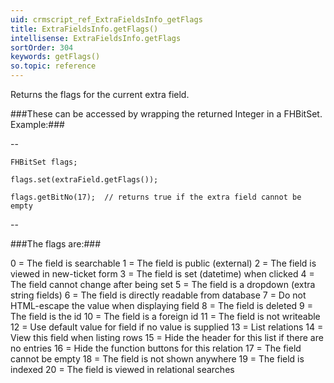 ```yaml
---
uid: crmscript_ref_ExtraFieldsInfo_getFlags
title: ExtraFieldsInfo.getFlags()
intellisense: ExtraFieldsInfo.getFlags
sortOrder: 304
keywords: getFlags()
so.topic: reference
---
```


Returns the flags for the current extra field.



###These can be accessed by wrapping the returned Integer in a FHBitSet. Example:###

--

    FHBitSet flags;
    
    flags.set(extraField.getFlags());
    
    flags.getBitNo(17);  // returns true if the extra field cannot be empty

--



###The flags are:###

0  = The field is searchable
1  = The field is public (external)
2  = The field is viewed in new-ticket form
3  = The field is set (datetime) when clicked
4  = The field cannot change after being set
5  = The field is a dropdown (extra string fields)
6  = The field is directly readable from database
7  = Do not HTML-escape the value when displaying field
8  = The field is deleted
9  = The field is the id
10 = The field is a foreign id
11 = The field is not writeable
12 = Use default value for field if no value is supplied
13 = List relations
14 = View this field when listing rows
15 = Hide the header for this list if there are no entries
16 = Hide the function buttons for this relation
17 = The field cannot be empty
18 = The field is not shown anywhere
19 = The field is indexed
20 = The field is viewed in relational searches


